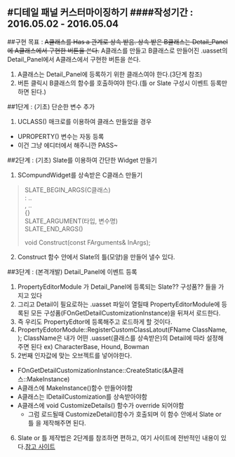#디테일 패널 커스터마이징하기
####작성기간 : 2016.05.02 - 2016.05.04
---
##구현 목표 : ~~A클래스를 Has a 관계로 상속 받음. 상속 받은 B클래스는 Detail_Panel에 A클래스에서 구현한 버튼을 쓴다.~~
A클래스를 만들고 B클래스로 만들어진 .uasset의 Detail_Panel에서 A클래스에서 구현한 버튼을 쓴다.
1. A클래스는 Detail_Panel에 등록하기 위한 클래스여야 한다.(3단계 참조)
2. 버튼 클릭시 B클래스의 함수를 호출하여야 한다.(틀 or Slate 구성시 이벤트 등록만 하면 된다.)

##1단계 : (기초) 단순한 변수 추가
1. UCLASS() 매크로를 이용하여 클래스 만들었을 경우
  - UPROPERTY() 변수는 자동 등록
  - 이건 그냥 에디터에서 해주니깐 PASS~

##2단계 : (기초) Slate를 이용하여 간단한 Widget 만들기
1. SCompundWidget를 상속받은 C클래스 만들기
  > SLATE_BEGIN_ARGS(C클래스)  
  >  : ..  
  >  , ..  
  >  {}  
  >  SLATE_ARGUMENT(타입, 변수명)  
  >  SLATE_END_ARGS()  
  >  
  >  void Construct(const FArguments& InArgs);  

2. Construct 함수 안에서 Slate의 틀(모양)을 만들어 낼수 있다.

##3단계 : (본격개발) Detail_Panel에 이벤트 등록
1. PropertyEditorModule 가 Detail_Panel에 등록되는 Slate?? 구성품?? 들을 가지고 있다
2. 그리고 Detail이 필요로하는 .uasset 파일이 열릴때 PropertyEditorModule에 등록된 모든 구성품(FOnGetDetailCustomizationInstance)을 뒤져서 로드한다.
3. 즉 우리도 PropertyEdtor에 등록해주고 로드하게 할 것이다.
4. PropertyEdotorModule::RegisterCustomClassLatout(FName ClassName, ); ClassName은 내가 어떤 .uasset(클래스를 상속받은)의 Detail에 따라 설정해주면 된다 ex) CharacterBase, Hound, Bowman
5. 2번째 인자값에 맞는 오브젝트를 넣어야한다.
  - FOnGetDetailCustomizationInstance::CreateStatic(&A클래스::MakeInstance)
  - A클래스에 MakeInstance()함수 만들어야함
  - A클래스는 IDetailCustomization를 상속받아야함
  - A클래스에 void CustomizeDetails() 함수가 override 되어야함
    - 그럼 로드될때 CustomizeDetail()함수가 호출되며 이 함수 안에서 Slate or 틀 을 제작해주면 된다.

6. Slate or 틀 제작법은 2단계를 참조하면 편하고, 여기 사이트에 전반적인 내용이 있다.[참고 사이트](https://wiki.unrealengine.com/Customizing_detail_panels)
